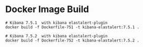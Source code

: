 # Docker Image Build

    # Kibana 7.5.1  with kibana elastalert-plugin
    docker build -f Dockerfile-751 -t kibana-elastalert:7.5.1 .

    # Kibana 7.5.2  with kibana elastalert-plugin
    docker build -f Dockerfile-752 -t kibana-elastalert:7.5.2 .